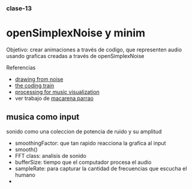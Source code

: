 ### clase-13
# openSimplexNoise y minim

Objetivo: crear animaciones a través de codigo, que representen audio    
usando graficas creadas a través de openSimplexNoise

Referencias    
* [drawing from noise](https://necessarydisorder.wordpress.com/2017/11/15/drawing-from-noise-and-then-making-animated-loopy-gifs-from-there/)    
* [the coding train](https://www.youtube.com/watch?v=Lv9gyZZJPE0)    
* [processing for music visualization](https://www.generativehut.com/post/using-processing-for-music-visualization)
* ver trabajo de [macarena parrao](https://editor.p5js.org/MacaParrao/sketches/xYmDkVLFS)  

## musica como input   
sonido como una coleccion de potencia de ruido y su amplitud

* smoothingFactor: que tan rapido reacciona la grafica al input
* smooth()
* FFT class: analisis de sonido
* bufferSize: tiempo que el computador procesa el audio
* sampleRate: para capturar la cantidad de frecuencias que escucha el humano
* 
